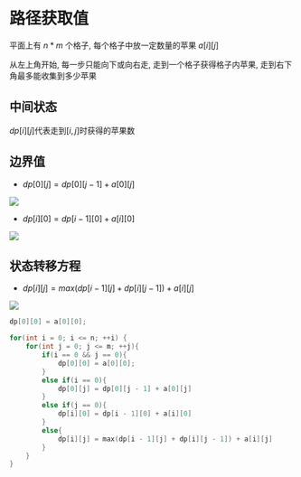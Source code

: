 <!--
 * @Description: 
 * @Version: 1.0
 * @Author: dmjcb
 * @Email:  
 * @Date: 2021-12-04 19:02:57
 * @LastEditors: dmjcb
 * @LastEditTime: 2023-04-17 16:48:21
-->

# 路径获取值

平面上有 $n*m$ 个格子, 每个格子中放一定数量的苹果 $a[i][j]$

从左上角开始, 每一步只能向下或向右走, 走到一个格子获得格子内苹果, 走到右下角最多能收集到多少苹果

## 中间状态

$dp[i][j]$代表走到$[i, j]$时获得的苹果数

## 边界值

- $dp[0][j] = dp[0][j - 1] + a[0][j]$

![](/.imgur/2022-4-5-1351.svg)

- $dp[i][0] = dp[i - 1][0] + a[i][0]$

![](/.imgur/2022-4-5-1352.svg)

## 状态转移方程

- $dp[i][j] = max(dp[i - 1][j]+ dp[i][j - 1]) + a[i][j]$

![](/.imgur/2022-4-5-1355.svg)

```c
dp[0][0] = a[0][0];

for(int i = 0; i <= n; ++i) {
    for(int j = 0; j <= m; ++j){
        if(i == 0 && j == 0){
            dp[0][0] = a[0][0];
        }
        else if(i == 0){
            dp[0][j] = dp[0][j - 1] + a[0][j]
        }
        else if(j == 0){
            dp[i][0] = dp[i - 1][0] + a[i][0]
        }
        else{
            dp[i][j] = max(dp[i - 1][j] + dp[i][j - 1]) + a[i][j]
        }
    }
}
```
